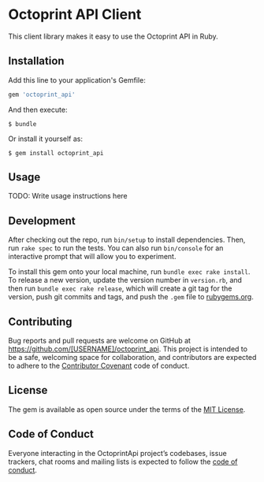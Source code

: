 # Octoprint API Client

This client library makes it easy to use the Octoprint API in Ruby.

## Installation

Add this line to your application's Gemfile:

```ruby
gem 'octoprint_api'
```

And then execute:

    $ bundle

Or install it yourself as:

    $ gem install octoprint_api

## Usage

TODO: Write usage instructions here

## Development

After checking out the repo, run `bin/setup` to install dependencies. Then, run `rake spec` to run the tests. You can also run `bin/console` for an interactive prompt that will allow you to experiment.

To install this gem onto your local machine, run `bundle exec rake install`. To release a new version, update the version number in `version.rb`, and then run `bundle exec rake release`, which will create a git tag for the version, push git commits and tags, and push the `.gem` file to [rubygems.org](https://rubygems.org).

## Contributing

Bug reports and pull requests are welcome on GitHub at https://github.com/[USERNAME]/octoprint_api. This project is intended to be a safe, welcoming space for collaboration, and contributors are expected to adhere to the [Contributor Covenant](http://contributor-covenant.org) code of conduct.

## License

The gem is available as open source under the terms of the [MIT License](https://opensource.org/licenses/MIT).

## Code of Conduct

Everyone interacting in the OctoprintApi project’s codebases, issue trackers, chat rooms and mailing lists is expected to follow the [code of conduct](https://github.com/[USERNAME]/octoprint_api/blob/master/CODE_OF_CONDUCT.md).

